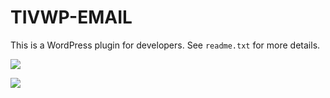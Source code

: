 TIVWP-EMAIL
===========

This is a WordPress plugin for developers.
See `readme.txt` for more details.

![](https://raw.github.com/TIVWP/tivwp-email/master/assets/banner-772x250.png)

![](https://raw.github.com/TIVWP/tivwp-email/master/assets/screenshot-1.png)
